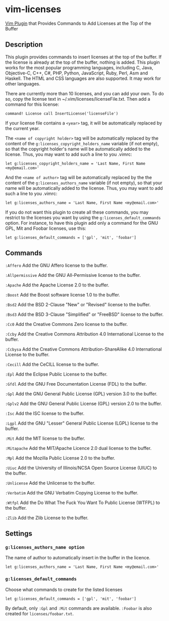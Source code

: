 vim-licenses
============

[Vim Plugin][] that Provides Commands to Add Licenses at the Top of the Buffer

[Vim Plugin]: http://www.vim.org/scripts/script.php?script_id=4871

Description
-----------

This plugin provides commands to insert licenses at the top of the buffer.
If the license is already at the top of the buffer, nothing is added.
This plugin works for the most popular programming languages, including
C, Java, Objective-C, C++, C#, PHP, Python, JavaScript, Ruby, Perl, Asm and Haskell.
The HTML and CSS languages are also supported.
It may work for other languages.

There are currently more than 10 licenses, and you can add your own.
To do so, copy the license text in ~/.vim/licenses/licenseFile.txt.
Then add a command for this license:

```vim
command! License call InsertLicense('licenseFile')
```

If your license file contains a `<year>` tag, it will be automatically
replaced by the current year.

The `<name of copyright holder>` tag will be automatically replaced by the
content of the `g:licenses_copyright_holders_name` variable (if not empty), so that
the copyright holder's name will be automatically added to the license.
Thus, you may want to add such a line to you .vimrc:

```vim
let g:licenses_copyright_holders_name = 'Last Name, First Name <my@email.com>'
```

And the `<name of author>` tag will be automatically replaced by the the
content of the `g:licenses_authors_name` variable (if not empty), so that
your name will be automatically added to the license.
Thus, you may want to add such a line to you .vimrc:

```vim
let g:licenses_authors_name = 'Last Name, First Name <my@email.com>'
```

If you do not want this plugin to create all these commands, you may
restrict to the licenses you want by using the `g:licenses_default_commands`
option. For instance, to have this plugin add only a command for the GNU GPL,
Mit and Foobar licenses, use this:

```vim
let g:licenses_default_commands = ['gpl', 'mit', 'foobar']
```

Commands
--------

`:Affero`
    Add the GNU Affero license to the buffer.

`:Allpermissive`
    Add the GNU All-Permissive license to the buffer.

`:Apache`
    Add the Apache License 2.0 to the buffer.

`:Boost`
    Add the Boost software license 1.0 to the buffer.

`:Bsd2`
    Add the BSD 2-Clause "New" or "Revised" license to the buffer.

`:Bsd3`
    Add the BSD 3-Clause "Simplified" or "FreeBSD" license to the buffer.

`:Cc0`
    Add the Creative Commons Zero license to the buffer.

`:Ccby`
    Add the Creative Commons Attribution 4.0 International License to the buffer.

`:Ccbysa`
    Add the Creative Commons Attribution-ShareAlike 4.0 International License to
    the buffer.

`:Cecill`
    Add the CeCILL license to the buffer.

`:Epl`
    Add the Eclipse Public License to the buffer.

`:Gfdl`
    Add the GNU Free Documentation License (FDL) to the buffer.

`:Gpl`
    Add the GNU General Public License (GPL) version 3.0 to the buffer.

`:Gplv2`
    Add the GNU General Public License (GPL) version 2.0 to the buffer.

`:Isc`
    Add the ISC license to the buffer.

`:Lgpl`
    Add the GNU "Lesser" General Public License (LGPL) license to the buffer.

`:Mit`
    Add the MIT license to the buffer.

`:Mitapache`
    Add the MIT/Apache Licence 2.0 dual license to the buffer.

`:Mpl`
    Add the Mozilla Public License 2.0 to the buffer.

`:Uiuc`
    Add the University of Illinois/NCSA Open Source License (UIUC) to the buffer.

`:Unlicense`
    Add the Unlicense to the buffer.

`:Verbatim`
    Add the GNU Verbatim Copying License to the buffer.

`:Wtfpl`
    Add the Do What The Fuck You Want To Public License (WTFPL) to the buffer.

`:Zlib`
    Add the Zlib License to the buffer.

Settings
--------

### `g:licenses_authors_name option`

The name of author to automatically insert in the buffer in the licence.

```vim
let g:licenses_authors_name = 'Last Name, First Name <my@email.com>'
```

### `g:licenses_default_commands`

Choose what commands to create for the listed licenses

```vim
let g:licenses_default_commands = ['gpl', 'mit', 'foobar']
```

By default, only `:Gpl` and `:Mit` commands are available. `:Foobar` is also created for `licenses/foobar.txt`.
